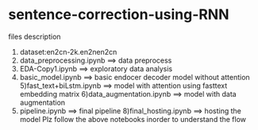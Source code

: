 # sentence-correction-using-RNN
files description
1) dataset:en2cn-2k.en2nen2cn
2) data_preprocessing.ipynb ==> data preprocess
3) EDA-Copy1.ipynb ==> exploratory data analysis
4) basic_model.ipynb ==> basic endocer decoder model without attention
5)fast_text+biLstm.ipynb ==> model with attention using fasttext embedding matrix
6)data_augmentation.ipynb ==> model with data augmentation
7) pipeline.ipynb ==> final pipeline
8)final_hosting.ipynb ==> hosting the model 
Plz follow the above notebooks inorder to understand the flow
